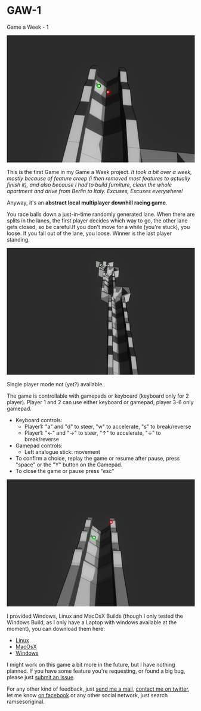 GAW-1
=====

Game a Week - 1 

![Sample Game Screenshot](https://raw.githubusercontent.com/ramsesoriginal/GAW-1/master/Screenshot/Screenshot2014-16-8--13-51-09.png)

This is the first Game in my Game a Week project.
*It took a bit over a week, mostly because of feature creep (i then removed most features to actually finish it), and also because I had to build furniture, clean the whole apartment and drive from Berlin to Italy. Excuses, Excuses everywhere!*

Anyway, it's an **abstract local multiplayer downhill racing game**.

You race balls down a just-in-time randomly generated lane. When there are splits in the lanes, the first player decides which way to go, the other lane gets closed, so be careful.If you don't move for a while (you're stuck), you loose. If you fall out of the lane, you loose. Winner is the last player standing.

![Generated Lane](https://raw.githubusercontent.com/ramsesoriginal/GAW-1/master/Screenshot/Screenshot2014-16-8--13-51-20.png)

Single player mode not (yet?) available.

The game is controllable with gamepads or keyboard (keyboard only for 2 player).
Player 1 and 2 can use either keyboard or gamepad, player 3-6 only gamepad.

  * Keyboard controls:
      * Player1: "a" and "d" to steer, "w" to accelerate, "s" to break/reverse
      * Player1: "←" and "→" to steer, "↑" to accelerate, "↓" to break/reverse
  * Gamepad controls:
    * Left analogue stick: movement
  * To confirm a choice, replay the game or resume after pause, press "space" or the "Y" button on the Gamepad.
  * To close the game or pause press "esc"

![Game Screenshot](https://raw.githubusercontent.com/ramsesoriginal/GAW-1/master/Screenshot/Screenshot2014-16-8--13-52-14.png)

I provided Windows, Linux and MacOsX Builds (though I only tested the Windows Build, as I only have a Laptop with windows available at the moment), you can download them here:
  * [Linux](https://github.com/ramsesoriginal/GAW-1/raw/master/Builds/Linux.zip)
  * [MacOsX](https://github.com/ramsesoriginal/GAW-1/raw/master/Builds/MacOsX.zip)
  * [Windows](https://github.com/ramsesoriginal/GAW-1/raw/master/Builds/Windows.zip)

I might work on this game a bit more in the future, but I have nothing planned. If you have some feature you're requesting, or found a big bug, please just [submit an issue](https://github.com/ramsesoriginal/GAW-1/issues).

For any other kind of feedback, just [send me a mail](mailto://ramsesoriginal+gaw1@gmail.com), [contact me on twitter](https://twitter.com/ramsesoriginal), let me know [on facebook](https://www.facebook.com/ramsesoriginal) or any other social network, just search ramsesoriginal.
